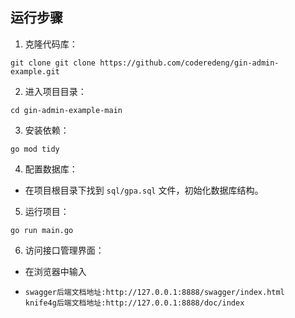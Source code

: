 ## 运行步骤

1. 克隆代码库：

```plaintext
git clone git clone https://github.com/coderedeng/gin-admin-example.git
```

2. 进入项目目录：

```plaintext
cd gin-admin-example-main
```

3. 安装依赖：

```plaintext
go mod tidy
```

4. 配置数据库：

- 在项目根目录下找到 `sql/gpa.sql` 文件，初始化数据库结构。

5. 运行项目：

```plaintext
go run main.go
```

6. 访问接口管理界面：

- 在浏览器中输入 

-     swagger后端文档地址:http://127.0.0.1:8888/swagger/index.html
      knife4g后端文档地址:http://127.0.0.1:8888/doc/index
